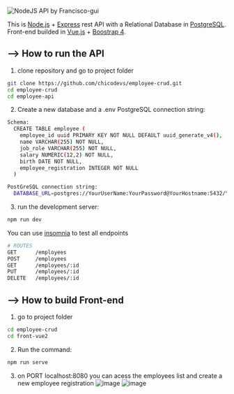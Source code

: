 ![NodeJS API by Francisco-gui](https://nodejs.org/static/images/logo.svg)

This is [Node.js](https://nodejs.org/) + [Express](https://expressjs.com/) rest API with a Relational Database in [PostgreSQL](https://www.postgresql.org/).
Front-end builded in [Vue.js](https://vuejs.org/) + [Boostrap 4](https://getbootstrap.com/).



## --> How to run the API

1) clone repository and go to project folder

```bash
git clone https://github.com/chicodevs/employee-crud.git
cd employee-crud
cd employee-api
```

2) Create a new database and a .env PostgreSQL connection string:

```bash
Schema:
  CREATE TABLE employee (
    employee_id uuid PRIMARY KEY NOT NULL DEFAULT uuid_generate_v4(),
    name VARCHAR(255) NOT NULL,
    job_role VARCHAR(255) NOT NULL,
    salary NUMERIC(12,2) NOT NULL,
    birth DATE NOT NULL,
    employee_registration INTEGER NOT NULL
  )

PostGreSQL connection string:
  DATABASE_URL=postgres://YourUserName:YourPassword@YourHostname:5432/YourDatabaseName
```

3) run the development server:

```bash
npm run dev
```

You can use [insomnia](https://insomnia.rest/) to test all endpoints

```bash
# ROUTES
GET      /employees
POST     /employees
GET      /employees/:id
PUT      /employees/:id
DELETE   /employees/:id
```

## --> How to build Front-end

1) go to project folder

```bash
cd employee-crud
cd front-vue2
```

2) Run the command:

```bash
npm run serve
```

3) on PORT localhost:8080 you can acess the employees list and create a new employee registration
![image](https://user-images.githubusercontent.com/67576070/158083896-a755546c-2fa6-485d-a394-b851703ae995.png)
![image](https://user-images.githubusercontent.com/67576070/158083906-267d0e9d-b3fc-49bb-9e59-7290d0fc0220.png)





